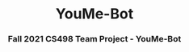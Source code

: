 <h1 align="center">YouMe-Bot</h1>
<h3 align="center">Fall 2021 CS498 Team Project - YouMe-Bot</h3>

